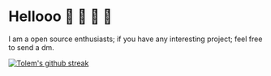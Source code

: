 # Hellooo 🦹 :wave: 👾 🔄
I am a  open source enthusiasts; if you have any interesting project; feel free to send a dm. 

[![Tolem's github streak](https://github-readme-streak-stats.herokuapp.com/?user=tolem)](https://github.com/tolem)
